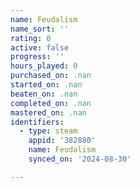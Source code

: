 ```yaml
---
name: Feudalism
name_sort: ''
rating: 0
active: false
progress: ''
hours_played: 0
purchased_on: .nan
started_on: .nan
beaten_on: .nan
completed_on: .nan
mastered_on: .nan
identifiers:
  - type: steam
    appid: '382880'
    name: Feudalism
    synced_on: '2024-08-30'

---
```

